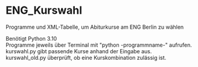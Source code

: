 # ENG_Kurswahl
Programme und XML-Tabelle, um Abiturkurse am ENG Berlin zu wählen

Benötigt Python 3.10<br />
Programme jeweils über Terminal mit "python -programmname-" aufrufen.<br />
kurswahl.py gibt passende Kurse anhand der Eingabe aus.<br />
kurswahl_old.py überprüft, ob eine Kurskombination zulässig ist.<br />

